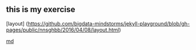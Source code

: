 ## this is my exercise
[layout] (https://github.com/bigdata-mindstorms/jekyll-playground/blob/gh-pages/public/nnsghbb/2016/04/08/layout.html)


[md]()
